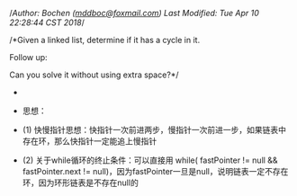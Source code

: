 /*Author: Bochen (mddboc@foxmail.com)
Last Modified: Tue Apr 10 22:28:44 CST 2018*/

/*Given a linked list, determine if it has a cycle in it.

  Follow up:
  
  Can you solve it without using extra space?*/


 
* 
* 思想：

* (1) 快慢指针思想：快指针一次前进两步，慢指针一次前进一步，如果链表中存在环，那么快指针一定能追上慢指针

* (2) 关于while循环的终止条件：可以直接用 while( fastPointer != null && fastPointer.next != null)，因为fastPointer一旦是null，说明链表一定不存在环，因为环形链表是不存在null的